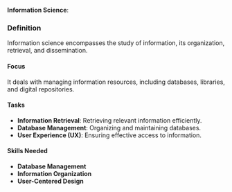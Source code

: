 **Information Science**:
    
### Definition
Information science encompasses the study of information, its organization, retrieval, and dissemination.
#### Focus
It deals with managing information resources, including databases, libraries, and digital repositories.
#### Tasks
- **Information Retrieval**: Retrieving relevant information efficiently.
- **Database Management**: Organizing and maintaining databases.
- **User Experience (UX)**: Ensuring effective access to information.
#### **Skills Needed**
- **Database Management**
- **Information Organization**
- **User-Centered Design**